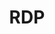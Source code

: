 ---
layout: project
title: RDP
index: 1
permalink: /projects/rdp

social: true # includes social icons at the bottom of the page
---